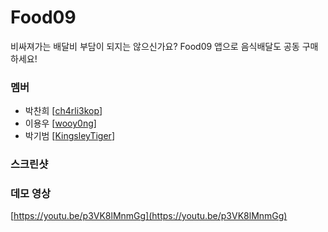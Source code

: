 # Food09

비싸져가는 배달비 부담이 되지는 않으신가요? Food09 앱으로 음식배달도 공동 구매하세요!

### 멤버

- 박찬희 [[ch4rli3kop](https://github.com/ch4rli3kop)]
- 이용우 [[wooy0ng](https://github.com/wooy0ng)]
- 박기범 [[KingsleyTiger](https://github.com/KingsleyTiger)]


### 스크린샷




### 데모 영상

[https://youtu.be/p3VK8lMnmGg](https://youtu.be/p3VK8lMnmGg)
